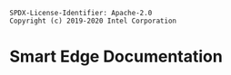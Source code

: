 ```text
SPDX-License-Identifier: Apache-2.0
Copyright (c) 2019-2020 Intel Corporation
```

# Smart Edge Documentation
